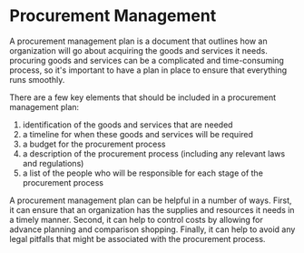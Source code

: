 # Procurement Management

A procurement management plan is a document that outlines how an organization will go about acquiring the goods and services it needs. procuring goods and services can be a complicated and time-consuming process, so it's important to have a plan in place to ensure that everything runs smoothly.

There are a few key elements that should be included in a procurement management plan:

1. identification of the goods and services that are needed
2. a timeline for when these goods and services will be required
3. a budget for the procurement process
4. a description of the procurement process (including any relevant laws and regulations)
5. a list of the people who will be responsible for each stage of the procurement process

A procurement management plan can be helpful in a number of ways. First, it can ensure that an organization has the supplies and resources it needs in a timely manner. Second, it can help to control costs by allowing for advance planning and comparison shopping. Finally, it can help to avoid any legal pitfalls that might be associated with the procurement process.
